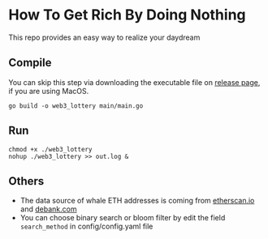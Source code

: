 # How To Get Rich By Doing Nothing
This repo provides an easy way to realize your daydream

## Compile
You can skip this step via downloading the executable file on [release page](https://github.com/pranksteess/web3_lottery/releases/tag/v1.0.0), if you are using MacOS.
```
go build -o web3_lottery main/main.go
```

## Run
```
chmod +x ./web3_lottery
nohup ./web3_lottery >> out.log &
```

## Others
 * The data source of whale ETH addresses is coming from [etherscan.io](https://etherscan.io/accounts) and [debank.com](https://debank.com/ranking)
 * You can choose binary search or bloom filter by edit the field `search_method` in config/config.yaml file
